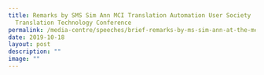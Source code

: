 ```yaml
---
title: Remarks by SMS Sim Ann MCI Translation Automation User Society
  Translation Technology Conference
permalink: /media-centre/speeches/brief-remarks-by-ms-sim-ann-at-the-mci-taus-translation-technology-conference/
date: 2019-10-18
layout: post
description: ""
image: ""
---
```


